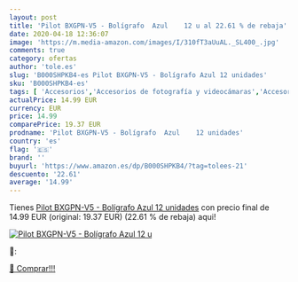 ```yaml
---
layout: post
title: 'Pilot BXGPN-V5 - Bolígrafo  Azul    12 u al 22.61 % de rebaja'
date: 2020-04-18 12:36:07
image: 'https://m.media-amazon.com/images/I/310fT3aUuAL._SL400_.jpg'
comments: true
category: ofertas
author: 'tole.es'
slug: 'B000SHPKB4-es Pilot BXGPN-V5 - Bolígrafo Azul 12 unidades'
sku: 'B000SHPKB4-es'
tags: [ 'Accesorios','Accesorios de fotografía y videocámaras','Accesorios para portátiles y netbooks','Bolsas y fundas para cámaras compactas','Bolsas y fundas para cámaras digitales','Bolsas y fundas para cámaras,  videocámaras y prismáticos','Bolsas y fundas para portátiles y netbooks','Electrónica','Fotografía y videocámaras','Informática','Mochilas para portátiles y netbooks','bolígrafo', ]
actualPrice: 14.99 EUR
currency: EUR
price: 14.99
comparePrice: 19.37 EUR
prodname: 'Pilot BXGPN-V5 - Bolígrafo  Azul    12 unidades'
country: 'es'
flag: '🇪🇸'
brand: ''
buyurl: 'https://www.amazon.es/dp/B000SHPKB4/?tag=tolees-21'
descuento: '22.61'
average: '14.99'
---
```


Tienes [Pilot BXGPN-V5 - Bolígrafo  Azul    12 unidades](https://www.amazon.es/dp/B000SHPKB4/?tag=tolees-21) con precio final de  14.99 EUR (original: 19.37 EUR) (22.61 %  de rebaja) aqui!

[![Pilot BXGPN-V5 - Bolígrafo  Azul    12 u](https://m.media-amazon.com/images/I/310fT3aUuAL._SL400_.jpg)](https://www.amazon.es/dp/B000SHPKB4/?tag=tolees-21)

🔎:


[🛒 Comprar!!!](https://www.amazon.es/dp/B000SHPKB4/?tag=tolees-21)
